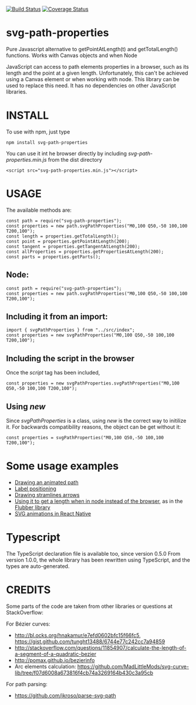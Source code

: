 [![Build Status](https://travis-ci.org/rveciana/svg-path-properties.svg?branch=master)](https://travis-ci.org/rveciana/svg-path-properties)
[![Coverage Status](https://coveralls.io/repos/github/rveciana/svg-path-properties/badge.svg?branch=master)](https://coveralls.io/github/rveciana/svg-path-properties?branch=master)

# svg-path-properties

Pure Javascript alternative to getPointAtLength(t) and getTotalLength() functions. Works with Canvas objects and when Node

JavaScript can access to path elements properties in a browser, such as its length and the point at a given length. Unfortunately, this can't be achieved using a Canvas element or when working with node. This library can be used to replace this need. It has no dependencies on other JavaScript libraries.

# INSTALL

To use with npm, just type

    npm install svg-path-properties

You can use it int he browser directly by including _svg-path-properties.min.js_ from the dist directory

    <script src="svg-path-properties.min.js"></script>

# USAGE

The available methods are:

    const path = require("svg-path-properties");
    const properties = new path.svgPathProperties("M0,100 Q50,-50 100,100 T200,100");
    const length = properties.getTotalLength();
    const point = properties.getPointAtLength(200);
    const tangent = properties.getTangentAtLength(200);
    const allProperties = properties.getPropertiesAtLength(200);
    const parts = properties.getParts();

## Node:

    const path = require("svg-path-properties");
    const properties = new path.svgPathProperties("M0,100 Q50,-50 100,100 T200,100");

## Including it from an import:

    import { svgPathProperties } from "../src/index";
    const properties = new svgPathProperties("M0,100 Q50,-50 100,100 T200,100");

## Including the script in the browser

Once the _script_ tag has been included,

    const properties = new svgPathProperties.svgPathProperties("M0,100 Q50,-50 100,100 T200,100");

## Using _new_

Since _svgPathProperties_ is a class, using _new_ is the correct way to initilize it. For backwards compatibility reasons, the object can be get without it:

    const properties = svgPathProperties("M0,100 Q50,-50 100,100 T200,100");

# Some usage examples

- [Drawing an animated path](http://bl.ocks.org/rveciana/209fa7efeb01f05fa4a544a76ac8ed91)
- [Label positioning](http://bl.ocks.org/rveciana/bef48021e38a77a520109d2088bff9eb)
- [Drawing stramlines arrows](http://bl.ocks.org/rveciana/edb1dd43f3edc5d16ecaf4839c032dec)
- [Using it to get a length when in node instead of the browser](https://github.com/veltman/flubber/blob/master/src/svg.js), as in the [Flubber library](https://github.com/veltman/flubber)
- [SVG animations in React Native](https://bitbucket.org/ingenuityph/react-native-svg-animations/src/master/)

# Typescript

The TypeScript declaration file is available too, since version 0.5.0 From version 1.0.0, the whole library has been rewritten using TypeScript, and the types are auto-generated.

# CREDITS

Some parts of the code are taken from other libraries or questions at StackOverflow:

For Bézier curves:

- http://bl.ocks.org/hnakamur/e7efd0602bfc15f66fc5, https://gist.github.com/tunght13488/6744e77c242cc7a94859
- http://stackoverflow.com/questions/11854907/calculate-the-length-of-a-segment-of-a-quadratic-bezier
- http://pomax.github.io/bezierinfo
- Arc elements calculation: https://github.com/MadLittleMods/svg-curve-lib/tree/f07d6008a673816f4cb74a3269164b430c3a95cb

For path parsing:

- https://github.com/jkroso/parse-svg-path
